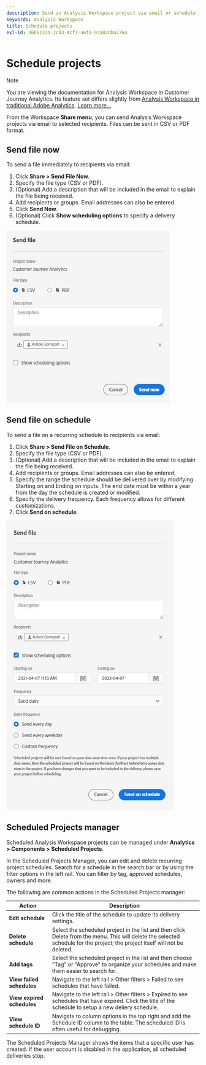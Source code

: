 ```yaml
---
description: Send an Analysis Workspace project via email or schedule it for delivery.
keywords: Analysis Workspace
title: Schedule projects
exl-id: 36b5133a-2cd3-4cf1-a6fa-93a02dba276a
---
```

# Schedule projects

>[!NOTE]
>
>You are viewing the documentation for Analysis Workspace in Customer Journey Analytics. Its feature set differs slightly from [Analysis Workspace in traditional Adobe Analytics](https://experienceleague.adobe.com/docs/analytics/analyze/analysis-workspace/home.html). [Learn more...](/help/getting-started/cja-aa.md)

From the Workspace **Share menu**, you can send Analysis Workspace projects via email to selected recipients. Files can be sent in CSV or PDF format. 

## Send file now

To send a file immediately to recipients via email:

1. Click **Share > Send File Now**.
1. Specify the file type (CSV or PDF).
1. (Optional) Add a description that will be included in the email to explain the file being received. 
1. Add recipients or groups. Email addresses can also be entered. 
1. Click **Send Now**.
1. (Optional) Click **Show scheduling options** to specify a delivery schedule.

![Send file now](assets/send-file-no-scheduling-options.JPG)

## Send file on schedule

To send a file on a recurring schedule to recipients via email:

1. Click **Share > Send File on Schedule**.
1. Specify the file type (CSV or PDF).
1. (Optional) Add a description that will be included in the email to explain the file being received. 
1. Add recipients or groups. Email addresses can also be entered. 
1. Specify the range the schedule should be delivered over by modifying Starting on and Ending on inputs. The end date must be within a year from the day the schedule is created or modified.
1. Specify the delivery frequency. Each frequency allows for different customizations. 
1. Click **Send on schedule**.

![](assets/send-file.JPG)

## Scheduled Projects manager

Scheduled Analysis Workspace projects can be managed under **Analytics > Components > Scheduled Projects**.

In the Scheduled Projects Manager, you can edit and delete recurring project schedules. Search for a schedule in the search bar or by using the filter options in the left rail. You can filter by tag, approved schedules, owners and more.

The following are common actions in the Scheduled Projects manager:

|Action|Description|
|---|---|
|**Edit schedule**|Click the title of the schedule to update its delivery settings.|
|**Delete schedule**|Select the scheduled project in the list and then click Delete from the menu. This will delete the selected schedule for the project; the project itself will not be deleted.|
|**Add tags**|Select the scheduled project in the list and then choose "Tag" or "Approve" to organize your schedules and make them easier to search for.|
|**View failed schedules**|Navigate to the left rail > Other filters > Failed to see schedules that have failed.|
|**View expired schedules**|Navigate to the left rail > Other filters > Expired to see schedules that have expired. Click the title of the schedule to setup a new deliery schedule.|
|**View schedule ID**|Navigate to column options in the top right and add the Schedule ID column to the table. The scheduled ID is often useful for debugging.|

The Scheduled Projects Manager shows the items that a specific user has created. If the user account is disabled in the application, all scheduled deliveries stop.
